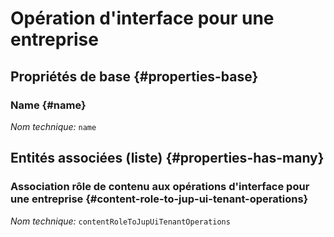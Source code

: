 # Opération d'interface pour une entreprise
<!--- THIS FILE IS GENERATED PLEASE DO NOT EDIT IT DIRECTLY --->



<OH code="jupUiTenantOperation"/>


## Propriétés de base {#properties-base}

### Name {#name}



*Nom technique:* ```name```
<PH code="jupUiTenantOperation:name"/>




## Entités associées (liste) {#properties-has-many}

### Association rôle de contenu aux opérations d'interface pour une entreprise {#content-role-to-jup-ui-tenant-operations}



*Nom technique:* ```contentRoleToJupUiTenantOperations```
<PH code="jupUiTenantOperation:contentRoleToJupUiTenantOperations"/>




